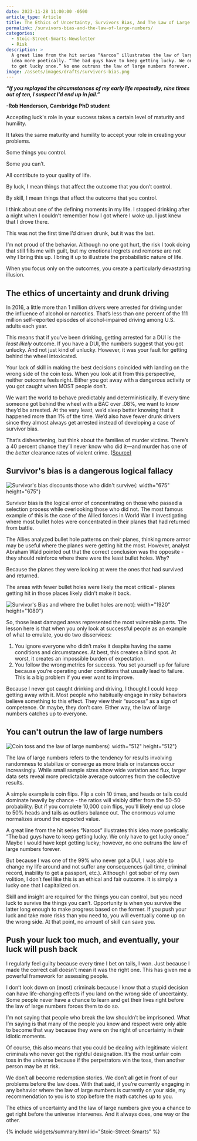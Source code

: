 ```yaml
---
date: 2023-11-28 11:00:00 -0500
article_type: Article
title: The Ethics of Uncertainty, Survivors Bias, And The Law of Large Numbers
permalink: /survivors-bias-and-the-law-of-large-numbers/
categories:
  - Stoic-Street-Smarts-Newsletter
  - Risk
description: >
  A great line from the hit series “Narcos” illustrates the law of large numbers
  idea more poetically. “The bad guys have to keep getting lucky. We only have
  to get lucky once.” No one outruns the law of large numbers forever. 
image: /assets/images/drafts/survivors-bias.png
---
```

***“If you replayed the circumstances of my early life repeatedly, nine times out of ten, I suspect I’d end up in jail.”***

**\-Rob Henderson, Cambridge PhD student**

Accepting luck's role in your success takes a certain level of maturity and humility.

It takes the same maturity and humility to accept your role in creating your problems.

Some things you control.

Some you can’t.

All contribute to your quality of life.

By luck, I mean things that affect the outcome that you don’t control.

By skill, I mean things that affect the outcome that you control.

I think about one of the defining moments in my life. I stopped drinking after a night when I couldn’t remember how I got where I woke up. I just knew that I drove there.

This was not the first time I’d driven drunk, but it was the last.

I’m not proud of the behavior. Although no one got hurt, the risk I took doing that still fills me with guilt, but my emotional regrets and remorse are not why I bring this up. I bring it up to illustrate the probabilistic nature of life.

When you focus only on the outcomes, you create a particularly devastating illusion.

## The ethics of uncertainty and drunk driving

In 2016, a little more than 1 million drivers were arrested for driving under the influence of alcohol or narcotics. That’s less than one percent of the 111 million self-reported episodes of alcohol-impaired driving among U.S. adults each year.

This means that if you’ve been drinking, getting arrested for a DUI is the *least likely* outcome. If you have a DUI, the numbers suggest that you got unlucky. And not just kind of unlucky. However, it was your fault for getting behind the wheel intoxicated.

Your lack of skill in making the best decisions coincided with landing on the wrong side of the coin toss. When you look at it from this perspective, neither outcome feels right. Either you got away with a dangerous activity or you got caught when MOST people don’t.

We want the world to behave predictably and deterministically. If every time someone got behind the wheel with a BAC over .08%, we want to know they’d be arrested. At the very least, we’d sleep better knowing that it happened more than 1% of the time. We’d also have fewer drunk drivers since they almost always get arrested instead of developing a case of survivor bias.

That’s disheartening, but think about the families of murder victims. There’s a 40 percent chance they’ll never know who did it—and murder has one of the *better* clearance rates of violent crime. ([Source)](https://www.vox.com/2018/9/24/17896034/murder-crime-clearance-fbi-report)

## Survivor's bias is a dangerous logical fallacy

![Survivor's bias discounts those who didn't survive](/assets/images/drafts/the-one-who-made-it.png "Survivor's bias discounts those who didn't survive"){: width="675" height="675"}

Survivor bias is the logical error of concentrating on those who passed a selection process while overlooking those who did not. The most famous example of this is the case of the Allied forces in World War II investigating where most bullet holes were concentrated in their planes that had returned from battle.

The Allies analyzed bullet hole patterns on their planes, thinking more armor may be useful where the planes were getting hit the most. However, analyst Abraham Wald pointed out that the correct conclusion was the opposite - they should reinforce where there were the least bullet holes. Why?

Because the planes they were looking at were the ones that had survived and returned.

The areas with fewer bullet holes were likely the most critical - planes getting hit in those places likely didn’t make it back.

![Survivor's Bias and where the bullet holes are not](/assets/images/drafts/where-the-bullet-holes-aren-t.png "Survivor's Bias and where the bullet holes are not"){: width="1920" height="1080"}

So, those least damaged areas represented the most vulnerable parts. The lesson here is that when you only look at successful people as an example of what to emulate, you do two disservices:

1. You ignore everyone who didn’t make it despite having the same conditions and circumstances. At best, this creates a blind spot. At worst, it creates an impossible burden of expectation.
2. You follow the wrong metrics for success. You set yourself up for failure because you’re operating under conditions that usually lead to failure. This is a big problem if you ever want to improve.

Because I never got caught drinking and driving, I thought I could keep getting away with it. Most people who habitually engage in risky behaviors believe something to this effect. They view their “success” as a sign of competence. Or maybe, they don’t care. Either way, the law of large numbers catches up to everyone.

## You can't outrun the law of large numbers

![Coin toss and the law of large numbers](/assets/images/drafts/cointoss.png "Coin toss and the law of large numbers"){: width="512" height="512"}

The law of large numbers refers to the tendency for results involving randomness to stabilize or converge as more trials or instances occur increasingly. While small sample sizes show wide variation and flux, larger data sets reveal more predictable average outcomes from the collective results.

A simple example is coin flips. Flip a coin 10 times, and heads or tails could dominate heavily by chance - the ratios will visibly differ from the 50-50 probability. But if you complete 10,000 coin flips, you'll likely end up close to 50% heads and tails as outliers balance out. The enormous volume normalizes around the expected value.

A great line from the hit series “Narcos” illustrates this idea more poetically. “The bad guys have to keep getting lucky. We only have to get lucky once.” Maybe I would have kept getting lucky; however, no one outruns the law of large numbers forever.

But because I was one of the 99% who never got a DUI, I was able to change my life around and not suffer any consequences (jail time, criminal record, inability to get a passport, etc.). Although I got sober of my own volition, I don’t feel like this is an ethical and fair outcome. It is simply a lucky one that I capitalized on.

Skill and insight are required for the things you can control, but you need luck to survive the things you can’t. Opportunity is when you survive the latter long enough to make progress based on the former. If you push your luck and take more risks than you need to, you will eventually come up on the wrong side. At that point, no amount of skill can save you.

## Push your luck too much, and eventually, your luck will push back

I regularly feel guilty because every time I bet on tails, I won. Just because I made the correct call doesn’t mean it was the right one. This has given me a powerful framework for assessing people.

I don’t look down on (most) criminals because I know that a stupid decision can have life-changing effects if you land on the wrong side of uncertainty. Some people never have a chance to learn and get their lives right before the law of large numbers forces them to do so.

I’m not saying that people who break the law shouldn’t be imprisoned. What I’m saying is that many of the people you know and respect were only able to become that way because they were on the right of uncertainty in their idiotic moments.

Of course, this also means that you could be dealing with legitimate violent criminals who never got the rightful designation. It’s the most unfair coin toss in the universe because if the perpetrators win the toss, then another person may be at risk.

We don’t all become redemption stories. We don’t all get in front of our problems before the law does. With that said, if you’re currently engaging in any behavior where the law of large numbers is currently on your side, my recommendation to you is to stop before the math catches up to you.

The ethics of uncertainty and the law of large numbers give you a chance to get right before the universe intervenes. And it always does, one way or the other.

{% include widgets/summary.html id="Stoic-Street-Smarts" %}

​​​​​​